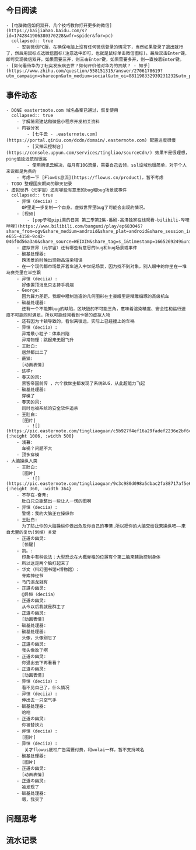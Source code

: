 ## 今日阅读
	- [电脑微信如何双开，几个技巧教你打开更多的微信](https://baijiahao.baidu.com/s?id=1742841906380370228&wfr=spider&for=pc)
	  collapsed:: true
		- 安装微信PC版，在确保电脑上没有任何微信登录的情况下，当然如果登录了退出就行了，然后用鼠标点选微信图标(注意选中即可，也就是鼠标单击微信图标)。最后双击Enter键，即可实现微信双开。如果需要三开，则三击Enter键，如果需要多开，则一直按着Enter键。
	- [如何看待华为丁耘突发疾病去世？如何评价他对华为的贡献？ - 知乎](https://www.zhihu.com/question/558151315/answer/2706178619?utm_campaign=shareopn&utm_medium=social&utm_oi=881198332939231232&utm_psn=1562497733726072832&utm_source=wechat_session)
## 事件动态
	- DONE eastertnote.com 域名备案已通过，恢复使用
	  collapsed:: true
		- 了解简易建站和微信小程序开发相关资料
		- 内容分发
			- [七牛云 - .easternote.com](https://portal.qiniu.com/dcdn/domain/.easternote.com) 配置进度很慢
			- [又拍云控制台](https://console.upyun.com/services/tingliao/sourceCdn/) 效果不是很理想，ping值延迟依然很高
			- 使用腾讯云解决，每月有10G流量，需要自己去领，ssl设域也很简单，对于个人来说都是免费的
		- 考虑一下 [FlowUs息流](https://flowus.cn/product)，暂不考虑
	- TODO 整理国庆期间的聊天记录
	- 虚拟世界（元宇宙）还有哪些有意思的bug和bug场景或事件
	  collapsed:: true
		- 异恒（deciia）:
		  OP里走一步复制一个自身。虚拟世界里bug了可能会出现的情况。
		- [视频]
			- [pop子和pipi美的日常 第二季第2集-番剧-高清独家在线观看-bilibili-哔哩哔哩](https://www.bilibili.com/bangumi/play/ep683046?share_from=ogv&share_medium=android&share_plat=android&share_session_id=f1e25f37-e655-4158-9c42-046f0d56a3a0&share_source=WEIXIN&share_tag=s_i&timestamp=1665269249&unique_k=aGsAyhD)
		- 虚拟世界（元宇宙）还有哪些有意思的bug和bug场景或事件
		- 碳基处理器:
		  跨场景的时候出现物品渲染错误
		- 在一个现代都市场景开着车进入中世纪场景，因为找不到对象，别人眼中的你坐在一堆马赛克里在半空飘
		- 异恒（deciia）:
		  好像置顶消息只支持手机端
		- George:
		  因为算力差距，我眼中粗制滥造的几何图形在土豪眼里是精雕细琢的高级机车
		- 碳基处理器:
		  还有一个不能算bug的缺陷，区块链的不可能三角，意味着渲染精度、安全性和运行速度不可能同时满足，所以可能经常看到卡顿的虚拟人物
		- 还有因为卡顿导致的，看似离很远，实际上已经撞上的车祸
		- 异恒（deciia）:
		  异常最小粒子：体素凹陷
		  异常物理：跳起来无限飞升
		- 王肚白:
		  居然都出二了
		- 薮猫:
		  [动画表情]
		- 这样↑
		- 春天的风:
		  黑客帝国前传 ，六个救世主都发现了系统BUG，从此超能力飞起
		- 碳基处理器:
		  穿模了
		- 春天的风:
		  同时也被系统的安全软件追杀
		- 王肚白:
		  [图片]
			- ![](https://pic.easternote.com/tingliaoguan/c5b927f4ef16a29fadef2236e2bf6ce.jpg){:height 1006, :width 500}
		- 浅暮:
		  车祸？问题不大
		- 顶多穿模
	- 大脑操纵人类
		- 王肚白:
		  [图片]
			- ![](https://pic.easternote.com/tingliaoguan/9c3c980d098a5dbac2fa88717af5e61.jpg){:height 360, :width 364}
		- 不存在-奋青:
		  肚白兄总能整出一些让人一愣的图啊
		- 异恒（deciia）:
		  警惕：我的大脑正在操纵你
		- 王肚白:
		  为了防止你的大脑操纵你做出危及你自己的事情,所以把你的大脑交给我来操纵吧——来自尤里的复仇(划掉）关爱
		- 正道の幽灵:
		  [惊醒]
		- 凯。:
		  印象中有种说法：大型恐龙在大概脊椎的位置有个第二脑来辅助控制身体
		- 所以这是两个脑打起来了
		- 华文（科幻图书馆+博物馆）:
		  脊索神经节
		- 马门溪龙就有
		- 正道の幽灵:
		  @异恒（deciia）
		- 正道の幽灵:
		  从今以后我就是群主了
		- 正道の幽灵:
		  [动画表情]
		- 碳基处理器:
		- 碳基处理器:
		  头像，头像别忘了
		- 正道の幽灵:
		  我头像改了啊
		- 正道の幽灵:
		  你退出去下再看看？
		- 正道の幽灵:
		  [动画表情]
		- 异恒（deciia）:
		  看不见自己了，什么情况
		- 异恒（deciia）:
		  伸出去一只空气手
		- 碳基处理器:
		  哈哈
		- 正道の幽灵:
		  你被替换力
		- 异恒（deciia）:
		  [图片]
		- 异恒（deciia）:
		   关才flowus底栏广告需要付费，和wolai一样，暂不支持域名
		- 碳基处理器:
		  [图片]
		- 正道の幽灵:
		  [动画表情]
		- 正道の幽灵:
		  被发现了
		- 碳基处理器:
		  嗯，我买了
## 问题思考
## 流水记录